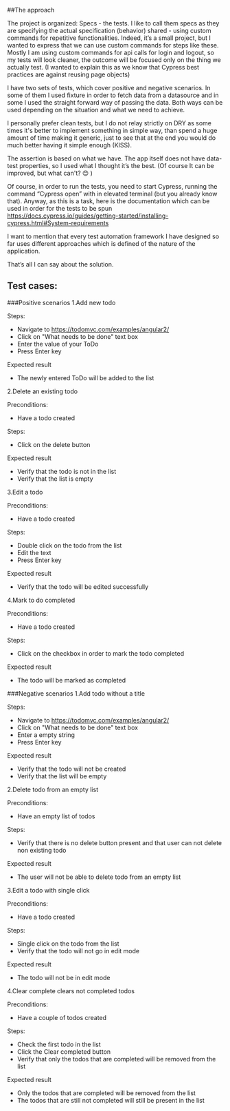 ##The approach

The project is organized:
Specs - the tests. I like to call them specs as they are specifying the actual specification (behavior)
shared - using custom commands for repetitive functionalities. Indeed, it’s a small project, but I wanted to express that we can use custom commands for steps like these.
Mostly I am using custom commands for api calls for login and logout, so my tests will look cleaner, the outcome will be focused only on the thing we actually test. 
(I wanted to explain this as we know that Cypress best practices are against reusing page objects)

I have two sets of tests, which cover positive and negative scenarios.
In some of them I used fixture in order to fetch data from a datasource and in some I used the straight forward way of passing the data.
Both ways can be used depending on the situation and what we need to achieve.

I personally prefer clean tests, but I do not relay strictly on DRY as some times it's better to implement something in simple way, 
than spend a huge amount of time making it generic, just to see that at the end you would do much better having it simple enough (KISS).

The assertion is based on what we have. The app itself does not have data-test properties, so I used what I thought it’s the best. 
(Of course It can be improved, but what can't? 😊 )

Of course, in order to run the tests, you need to start Cypress, running the command “Cypress open” with in elevated terminal
(but you already know that). 
Anyway, as this is a task, here is the documentation which can be used in order for the tests to be spun
https://docs.cypress.io/guides/getting-started/installing-cypress.html#System-requirements

I want to mention that every test automation framework I have designed so far uses different approaches which is defined of the nature of the application.

That’s all I can say about the solution.

## Test cases:

###Positive scenarios
1.Add new todo 

Steps:
- Navigate to https://todomvc.com/examples/angular2/
- Click on "What needs to be done" text box
- Enter the value of your ToDo
- Press Enter key

Expected result
- The newly entered ToDo will be added to the list
   
2.Delete an existing todo 

Preconditions:
- Have a todo created

Steps:
- Click on the delete button

Expected result
- Verify that the todo is not in the list
- Verify that the list is empty
   
3.Edit a todo

Preconditions:
- Have a todo created

Steps:
- Double click on the todo from the list
- Edit the text
- Press Enter key

Expected result
- Verify that the todo will be edited successfully 
   
4.Mark to do completed

Preconditions:
- Have a todo created

Steps:
- Click on the checkbox in order to mark the todo completed

Expected result
- The todo will be marked as completed

###Negative scenarios
1.Add todo without a title

Steps:
- Navigate to https://todomvc.com/examples/angular2/
- Click on "What needs to be done" text box
- Enter a empty string
- Press Enter key

Expected result
- Verify that the todo will not be created
- Verify that the list will be empty

2.Delete todo from an empty list

Preconditions:
- Have an empty list of todos

Steps:
- Verify that there is no delete button present and that user can not delete non existing todo

Expected result
- The user will not be able to delete todo from an empty list

3.Edit a todo with single click 

Preconditions:
- Have a todo created

Steps:
- Single click on the todo from the list
- Verify that the todo will not go in edit mode

Expected result
- The todo will not be in edit mode 

4.Clear complete clears not completed todos

Preconditions:
- Have a couple of todos created

Steps:
- Check the first todo in the list
- Click the Clear completed button
- Verify that only the todos that are completed will be removed from the list

Expected result
- Only the todos that are completed will be removed from the list
- The todos that are still not completed will still be present in the list
